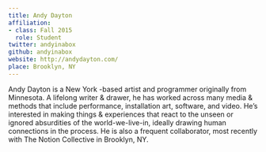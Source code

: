 ```yaml
---
title: Andy Dayton
affiliation:
- class: Fall 2015
  role: Student
twitter: andyinabox
github: andyinabox
website: http://andydayton.com/
place: Brooklyn, NY
---
```

Andy Dayton is a New York -based artist and programmer originally from Minnesota. A lifelong writer & drawer, he has worked across many media & methods that include performance, installation art, software, and video. He’s interested in making things & experiences that react to the unseen or ignored absurdities of the world-we-live-in, ideally drawing human connections in the process. He is also a frequent collaborator, most recently with The Notion Collective in Brooklyn, NY.